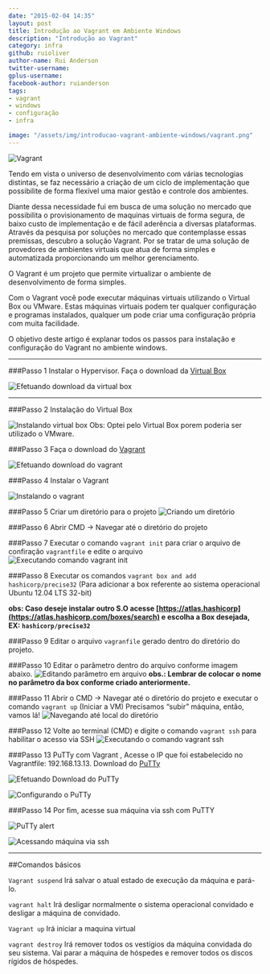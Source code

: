 ```yaml
---
date: "2015-02-04 14:35"
layout: post
title: Introdução ao Vagrant em Ambiente Windows
description: "Introdução ao Vagrant"
category: infra
github: ruioliver
author-name: Rui Anderson
twitter-username: 
gplus-username: 
facebook-author: ruianderson
tags:
- vagrant
- windows
- configuração
- infra

image: "/assets/img/introducao-vagrant-ambiente-windows/vagrant.png"
---
```

![Vagrant](/assets/img/introducao-vagrant-ambiente-windows/vagrant.png)


Tendo em vista o universo de desenvolvimento com várias tecnologias distintas, se faz necessário a criação de um ciclo de implementação que possibilite de forma flexível uma maior gestão e controle dos ambientes.
 
Diante dessa necessidade fui em busca de uma solução no mercado que possibilita o provisionamento de maquinas virtuais de forma segura, de baixo custo de implementação e de fácil aderência a diversas plataformas.  Através da pesquisa por soluções no mercado que contemplasse essas premissas, descubro a solução Vagrant. Por se tratar de uma solução de provedores de ambientes virtuais que atua de forma simples e automatizada proporcionando um melhor gerenciamento.

O Vagrant é um projeto que permite virtualizar o ambiente de desenvolvimento de forma simples.
 
Com o Vagrant você pode executar máquinas virtuais utilizando o Virtual Box ou VMware. Estas máquinas virtuais podem ter qualquer configuração e programas instalados, qualquer um pode criar uma configuração própria com muita facilidade.
 
O objetivo deste artigo é explanar todos os passos para instalação e configuração do Vagrant no ambiente windows.

---

###Passo 1
Instalar o Hypervisor. Faça o download da [Virtual Box](https://www.virtualbox.org/)

![Efetuando download da virtual box](/assets/img/introducao-vagrant-ambiente-windows/imagem1.png)

---

###Passo 2
Instalação do Virtual Box

![Instalando virtual box](/assets/img/introducao-vagrant-ambiente-windows/imagem2.png)
Obs: Optei pelo Virtual Box porem poderia ser utilizado o VMware.

###Passo 3 
Faça o download do [Vagrant](http://downloads.vagrantup.com/)

![Efetuando download do vagrant](/assets/img/introducao-vagrant-ambiente-windows/imagem3.png)

###Passo 4
Instalar o Vagrant

![Instalando o vagrant](/assets/img/introducao-vagrant-ambiente-windows/imagem4.png)

###Passo 5
Criar um diretório para o projeto
![Criando um diretório](/assets/img/introducao-vagrant-ambiente-windows/imagem5.png)

###Passo 6 
Abrir CMD → Navegar até o diretório do projeto

###Passo 7
Executar o comando ``vagrant init`` para criar o arquivo de confiração `vagrantfile` e edite o arquivo
![Executando comando vagrant init](/assets/img/introducao-vagrant-ambiente-windows/imagem6.png)

###Passo 8 
Executar os comandos ``vagrant box and add hashicorp/precise32`` (Para adicionar a box referente ao sistema operacional Ubuntu 12.04 LTS 32-bit)

**obs: Caso deseje instalar outro S.O acesse [https://atlas.hashicorp](https://atlas.hashicorp.com/boxes/search) e escolha a Box desejada, EX: ``hashicorp/precise32``**

###Passo 9
Editar o arquivo `vagranfile` gerado dentro do diretório do projeto.

###Passo  10
Editar o parâmetro dentro do arquivo conforme imagem abaixo.
![Editando parâmetro em arquivo](/assets/img/introducao-vagrant-ambiente-windows/imagem7.png)
**obs.: Lembrar de colocar o nome no parâmetro da box conforme criado anteriormente.**

###Passo 11
Abrir o CMD → Navegar até o diretório do projeto  e executar o comando ```vagrant up``` (Iniciar  a VM) Precisamos “subir” máquina, então, vamos lá!
![Navegando até local do diretório](/assets/img/introducao-vagrant-ambiente-windows/imagem8.png)

###Passo  12 
Volte ao terminal (CMD) e digite o comando  ```vagrant ssh``` para habilitar o acesso via SSH
![Executando o comando vagrant ssh](/assets/img/introducao-vagrant-ambiente-windows/imagem9.png)

###Passo 13 
PuTTy com Vagrant ,  Acesse o IP que foi estabelecido no Vagrantfile:  192.168.13.13. Download do [PuTTy](http://putty.org/)

![Efetuando Download do PuTTy](/assets/img/introducao-vagrant-ambiente-windows/imagem10.png)

![Configurando o PuTTy](/assets/img/introducao-vagrant-ambiente-windows/imagem11.png)

###Passo  14 
Por fim, acesse sua máquina via ssh com PuTTY

![PuTTy alert](/assets/img/introducao-vagrant-ambiente-windows/imagem12.png)

![Acessando máquina via ssh](/assets/img/introducao-vagrant-ambiente-windows/imagem13.png)

---

##Comandos básicos

```Vagrant suspend``` Irá salvar o atual estado de execução da máquina e pará-lo.

```vagrant halt```   Irá desligar normalmente o sistema operacional convidado e desligar a máquina de convidado.

```Vagrant up```   Irá iniciar a maquina virtual

```vagrant destroy``` Irá remover todos os vestígios da máquina convidada do seu sistema. Vai parar a máquina de hóspedes  e remover todos os discos rígidos de hóspedes.
